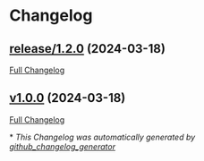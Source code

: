 # Changelog

## [release/1.2.0](https://github.com/nasa-pds-engineering-node/registry-moppers/tree/release/1.2.0) (2024-03-18)

[Full Changelog](https://github.com/nasa-pds-engineering-node/registry-moppers/compare/v1.0.0...release/1.2.0)

## [v1.0.0](https://github.com/nasa-pds-engineering-node/registry-moppers/tree/v1.0.0) (2024-03-18)

[Full Changelog](https://github.com/nasa-pds-engineering-node/registry-moppers/compare/3fabe85a65d26f2509c830d02c2b5f09a2793cf7...v1.0.0)



\* *This Changelog was automatically generated by [github_changelog_generator](https://github.com/github-changelog-generator/github-changelog-generator)*
